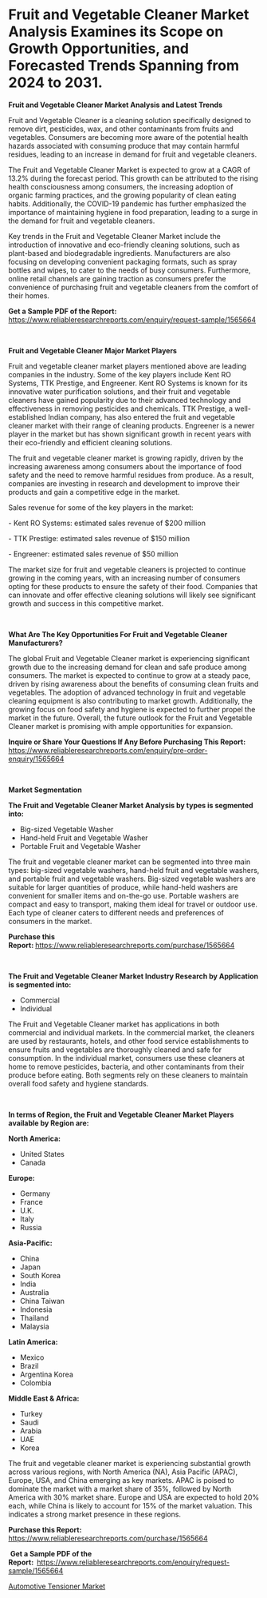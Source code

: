 <p><h1>Fruit and Vegetable Cleaner Market Analysis Examines its Scope on Growth Opportunities, and Forecasted Trends Spanning from 2024 to 2031.</h1></p><p><strong>Fruit and Vegetable Cleaner Market Analysis and Latest Trends</strong></p>
<p><p>Fruit and Vegetable Cleaner is a cleaning solution specifically designed to remove dirt, pesticides, wax, and other contaminants from fruits and vegetables. Consumers are becoming more aware of the potential health hazards associated with consuming produce that may contain harmful residues, leading to an increase in demand for fruit and vegetable cleaners.</p><p>The Fruit and Vegetable Cleaner Market is expected to grow at a CAGR of 13.2% during the forecast period. This growth can be attributed to the rising health consciousness among consumers, the increasing adoption of organic farming practices, and the growing popularity of clean eating habits. Additionally, the COVID-19 pandemic has further emphasized the importance of maintaining hygiene in food preparation, leading to a surge in the demand for fruit and vegetable cleaners.</p><p>Key trends in the Fruit and Vegetable Cleaner Market include the introduction of innovative and eco-friendly cleaning solutions, such as plant-based and biodegradable ingredients. Manufacturers are also focusing on developing convenient packaging formats, such as spray bottles and wipes, to cater to the needs of busy consumers. Furthermore, online retail channels are gaining traction as consumers prefer the convenience of purchasing fruit and vegetable cleaners from the comfort of their homes.</p></p>
<p><strong>Get a Sample PDF of the Report:&nbsp;</strong> <a href="https://www.reliableresearchreports.com/enquiry/request-sample/1565664">https://www.reliableresearchreports.com/enquiry/request-sample/1565664</a></p>
<p>&nbsp;</p>
<p><strong>Fruit and Vegetable Cleaner Major Market Players</strong></p>
<p><p>Fruit and vegetable cleaner market players mentioned above are leading companies in the industry. Some of the key players include Kent RO Systems, TTK Prestige, and Engreener. Kent RO Systems is known for its innovative water purification solutions, and their fruit and vegetable cleaners have gained popularity due to their advanced technology and effectiveness in removing pesticides and chemicals. TTK Prestige, a well-established Indian company, has also entered the fruit and vegetable cleaner market with their range of cleaning products. Engreener is a newer player in the market but has shown significant growth in recent years with their eco-friendly and efficient cleaning solutions.</p><p>The fruit and vegetable cleaner market is growing rapidly, driven by the increasing awareness among consumers about the importance of food safety and the need to remove harmful residues from produce. As a result, companies are investing in research and development to improve their products and gain a competitive edge in the market.</p><p>Sales revenue for some of the key players in the market:</p><p>- Kent RO Systems: estimated sales revenue of $200 million</p><p>- TTK Prestige: estimated sales revenue of $150 million</p><p>- Engreener: estimated sales revenue of $50 million</p><p>The market size for fruit and vegetable cleaners is projected to continue growing in the coming years, with an increasing number of consumers opting for these products to ensure the safety of their food. Companies that can innovate and offer effective cleaning solutions will likely see significant growth and success in this competitive market.</p></p>
<p>&nbsp;</p>
<p><strong>What Are The Key Opportunities For Fruit and Vegetable Cleaner Manufacturers?</strong></p>
<p><p>The global Fruit and Vegetable Cleaner market is experiencing significant growth due to the increasing demand for clean and safe produce among consumers. The market is expected to continue to grow at a steady pace, driven by rising awareness about the benefits of consuming clean fruits and vegetables. The adoption of advanced technology in fruit and vegetable cleaning equipment is also contributing to market growth. Additionally, the growing focus on food safety and hygiene is expected to further propel the market in the future. Overall, the future outlook for the Fruit and Vegetable Cleaner market is promising with ample opportunities for expansion.</p></p>
<p><strong>Inquire or Share Your Questions If Any Before Purchasing This Report:</strong> <a href="https://www.reliableresearchreports.com/enquiry/pre-order-enquiry/1565664">https://www.reliableresearchreports.com/enquiry/pre-order-enquiry/1565664</a></p>
<p>&nbsp;</p>
<p><strong>Market Segmentation</strong></p>
<p><strong>The Fruit and Vegetable Cleaner Market Analysis by types is segmented into:</strong></p>
<p><ul><li>Big-sized Vegetable Washer</li><li>Hand-held Fruit and Vegetable Washer</li><li>Portable Fruit and Vegetable Washer</li></ul></p>
<p><p>The fruit and vegetable cleaner market can be segmented into three main types: big-sized vegetable washers, hand-held fruit and vegetable washers, and portable fruit and vegetable washers. Big-sized vegetable washers are suitable for larger quantities of produce, while hand-held washers are convenient for smaller items and on-the-go use. Portable washers are compact and easy to transport, making them ideal for travel or outdoor use. Each type of cleaner caters to different needs and preferences of consumers in the market.</p></p>
<p><strong>Purchase this Report:&nbsp;</strong><a href="https://www.reliableresearchreports.com/purchase/1565664">https://www.reliableresearchreports.com/purchase/1565664</a></p>
<p>&nbsp;</p>
<p><strong>The Fruit and Vegetable Cleaner Market Industry Research by Application is segmented into:</strong></p>
<p><ul><li>Commercial</li><li>Individual</li></ul></p>
<p><p>The Fruit and Vegetable Cleaner market has applications in both commercial and individual markets. In the commercial market, the cleaners are used by restaurants, hotels, and other food service establishments to ensure fruits and vegetables are thoroughly cleaned and safe for consumption. In the individual market, consumers use these cleaners at home to remove pesticides, bacteria, and other contaminants from their produce before eating. Both segments rely on these cleaners to maintain overall food safety and hygiene standards.</p></p>
<p>&nbsp;</p>
<p><strong>In terms of Region, the Fruit and Vegetable Cleaner Market Players available by Region are:</strong></p>
<p>
    <p> <strong> North America: </strong>
        <ul>
            <li>United States</li>
            <li>Canada</li>
        </ul>
        </p> 
    <p> <strong> Europe: </strong>
        <ul>
            <li>Germany</li>
            <li>France</li>
            <li>U.K.</li>
            <li>Italy</li>
            <li>Russia</li>
        </ul>
        </p> 
    <p> <strong> Asia-Pacific: </strong>
        <ul>
            <li>China</li>
            <li>Japan</li>
            <li>South Korea</li>
            <li>India</li>
            <li>Australia</li>
            <li>China Taiwan</li>
            <li>Indonesia</li>
            <li>Thailand</li>
            <li>Malaysia</li>
        </ul>
        </p> 
    <p> <strong> Latin America: </strong>
        <ul>
            <li>Mexico</li>
            <li>Brazil</li>
            <li>Argentina Korea</li>
            <li>Colombia</li>
        </ul>
        </p> 
    <p> <strong> Middle East & Africa: </strong>
        <ul>
            <li>Turkey</li>
            <li>Saudi</li>
            <li>Arabia</li>
            <li>UAE</li>
            <li>Korea</li>
        </ul>
    </p>
    </p>
<p><p>The fruit and vegetable cleaner market is experiencing substantial growth across various regions, with North America (NA), Asia Pacific (APAC), Europe, USA, and China emerging as key markets. APAC is poised to dominate the market with a market share of 35%, followed by North America with 30% market share. Europe and USA are expected to hold 20% each, while China is likely to account for 15% of the market valuation. This indicates a strong market presence in these regions.</p></p>
<p><strong>Purchase this Report: </strong><a href="https://www.reliableresearchreports.com/purchase/1565664">https://www.reliableresearchreports.com/purchase/1565664</a></p>
<p>&nbsp;<strong>Get a Sample PDF of the Report:&nbsp;&nbsp;</strong><a href="https://www.reliableresearchreports.com/enquiry/request-sample/1565664">https://www.reliableresearchreports.com/enquiry/request-sample/1565664</a></p>
<p><strong></strong></p>
<p><p><a href="https://extreme-scabiosa-c81.notion.site/Automotive-Tensioner-Market-Size-Growth-Outlook-from-2024-to-2031-projecting-at-Market-s-Trends-An-1a8d4bec245744f5aa58b4d27468e9be">Automotive Tensioner Market</a></p></p>